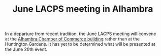 ﻿---
layout: post
title: June LACPS meeting in Alhambra
redirect_from: "/node/80"
---

<div class="field field-name-body field-type-text-with-summary field-label-hidden"><div class="field-items"><div class="field-item even"><p>In a departure from recent tradition, the June LACPS meeting will convene at the <a href="/where-to-go">Alhambra Chamber of Commerce building</a> rather than at the Huntington Gardens. It has yet to be determined what will be presented at the June 20th event.</p>
</div></div></div>
